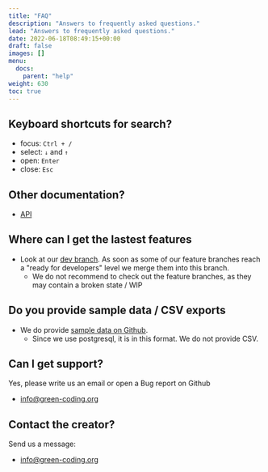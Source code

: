 ```yaml
---
title: "FAQ"
description: "Answers to frequently asked questions."
lead: "Answers to frequently asked questions."
date: 2022-06-18T08:49:15+00:00
draft: false
images: []
menu:
  docs:
    parent: "help"
weight: 630
toc: true
---
```



## Keyboard shortcuts for search?

- focus: `Ctrl + /`
- select: `↓` and `↑`
- open: `Enter`
- close: `Esc`

## Other documentation?

- [API](https://api.green-coding.org)

## Where can I get the lastest features
- Look at our [dev branch](https://github.com/green-coding-berlin/green-metrics-tool/tree/dev). As soon as some of our feature branches reach a "ready for developers" level we merge them into this branch.
    + We do not recommend to check out the feature branches, as they may contain a broken state / WIP

## Do you provide sample data / CSV exports
- We do provide [sample data on Github](https://github.com/green-coding-berlin/sample-data). 
    + Since we use postgresql, it is in this format. We do not provide CSV.

## Can I get support?

Yes, please write us an email or open a Bug report on Github
- [info@green-coding.org](mailto:info@green-coding.org)

## Contact the creator?

Send us a message:

- [info@green-coding.org](mailto:info@green-coding.org)
